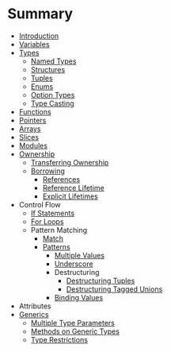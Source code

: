 # Summary

* [Introduction](README.md)
* [Variables](variables.md)
* [Types](types.md)
   * [Named Types](named_types.md)
   * [Structures](structures.md)
   * [Tuples](tuples.md)
   * [Enums](enums.md)
   * [Option Types](option_types.md)
   * [Type Casting](type_casting.md)
* [Functions](functions.md)
* [Pointers](pointers.md)
* [Arrays](arrays.md)
* [Slices](slices.md)
* [Modules](modules.md)
* [Ownership](ownership.md)
   * [Transferring Ownership](transferring_ownership.md)
   * [Borrowing](borrowing.md)
       * [References](references.md)
       * [Reference Lifetime](reference_lifetime.md)
       * [Explicit Lifetimes](explicit_lifetimes.md)
* Control Flow
   * [If Statements](if_statements.md)
   * [For Loops](for_loops.md)
   * Pattern Matching
       * [Match](match.md)
       * [Patterns](patterns.md)
           * [Multiple Values](multiple_values.md)
           * [Underscore](underscore.md)
           * Destructuring
               * [Destructuring Tuples](destructuring_tuples.md)
               * [Destructuring Tagged Unions](destructuring_tagged_unions.md)
           * [Binding Values](binding_values.md)
* Attributes
* [Generics](generics.md)
   * [Multiple Type Parameters](multiple_type_parameters.md)
   * [Methods on Generic Types](methods_on_generic_types.md)
   * [Type Restrictions](type_restrictions.md)

